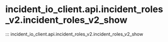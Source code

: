 # incident_io_client.api.incident_roles_v2.incident_roles_v2_show

::: incident_io_client.api.incident_roles_v2.incident_roles_v2_show